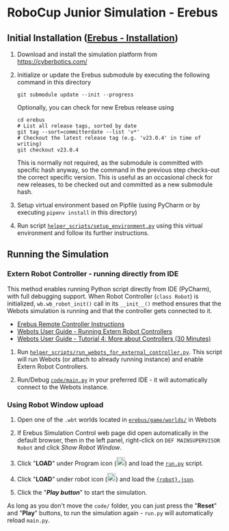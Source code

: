 # RoboCup Junior Simulation - Erebus

## Initial Installation ([Erebus - Installation](https://erebus.rcj.cloud/docs/installation/]))

1. Download and install the simulation platform from\
   https://cyberbotics.com/

2. Initialize or update the Erebus submodule by executing the following command in this directory
   ```shell
   git submodule update --init --progress
   ```
   Optionally, you can check for new Erebus release using
   ```shell
   cd erebus
   # List all release tags, sorted by date
   git tag --sort=committerdate --list 'v*'
   # Checkout the latest release tag (e.g. 'v23.0.4' in time of writing)
   git checkout v23.0.4
   ```
   This is normally not required, as the submodule is committed with specific hash anyway, so the command
   in the previous step checks-out the correct specific version. This is useful as an occasional check for
   new releases, to be checked out and committed as a new submodule hash.

3. Setup virtual environment based on Pipfile (using PyCharm or by executing `pipenv install` in this directory)

4. Run script [`helper_scripts/setup_environment.py`](helper_scripts/setup_environment.py) using this virtual environment and follow
   its further instructions.

## Running the Simulation

### Extern Robot Controller - running directly from IDE

This method enables running Python script directly from IDE (PyCharm), with full debugging support.
When Robot Controller (`class Robot`) is initialized, `wb.wb_robot_init()` call in its `__init__()`
method ensures that the Webots simulation is running and that the controller gets connected to it.

- [Erebus Remote Controller Instructions](https://docs.google.com/document/d/19yIzfaxb6fx1lw7hKTE6EkX7_Pi2NzfE_oGaks76Kgo/edit)
- [Webots User Guide - Running Extern Robot Controllers](https://cyberbotics.com/doc/guide/running-extern-robot-controllers)
- [Webots User Guide - Tutorial 4: More about Controllers (30 Minutes)](https://cyberbotics.com/doc/guide/tutorial-4-more-about-controllers?tab-language=python)

1. Run [`helper_scripts/run_webots_for_external_controller.py`](helper_scripts/run_webots_for_external_controller.py).
   This script will run Webots (or attach to already running instance) and enable Extern Robot Controllers.

2. Run/Debug [`code/main.py`](code/main.py) in your preferred IDE - it will automatically connect to the Webots instance.
 
### Using Robot Window upload 

1. Open one of the `.wbt` worlds located in [`erebus/game/worlds/`](erebus/game/worlds) in Webots

2. If Erebus Simulation Control web page did open automatically in the default browser, then
   in the left panel, right-click on `DEF MAINSUPERVISOR Robot` and click _Show Robot Window_.

3. Click "**LOAD**" under Program icon
   (<img src="erebus/game/plugins/robot_windows/MainSupervisorWindow/program.png" width="20" height="20">)
   and load the [`run.py`](code/run.py) script.

4. Click "**LOAD**" under robot icon
   (<img src="erebus/game/plugins/robot_windows/MainSupervisorWindow/robot.png" width="20" height="20">)
   and load the [`{robot}.json`](robots).

5. Click the "***Play button***" to start the simulation.  

As long as you don't move the `code/` folder, you can just press the "**Reset**" and "**Play**" buttons, 
to run the simulation again - `run.py` will automatically reload `main.py`.
